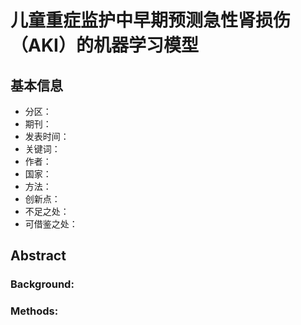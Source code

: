 # 儿童重症监护中早期预测急性肾损伤（AKI）的机器学习模型

## 基本信息

- 分区：
- 期刊：
- 发表时间：
- 关键词：
- 作者：
- 国家：
- 方法：
- 创新点：
- 不足之处：
- 可借鉴之处：

## Abstract
### Background:



### Methods:





